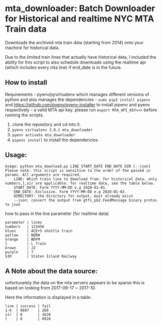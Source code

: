 # mta_downloader: Batch Downloader for Historical and realtime NYC MTA Train data

Downloads the archived mta train data (starting from 2014) 
onto your machine for historical data.

Due to the limited train lines that actually have historical data, 
I included the ability for this script to also schedule downloads 
using the realtime api (which includes every mta line) if end_date
is in the future. 

## How to install 
Requirements 
    - pyenv/pyvirtualenv which manages different versions of python and also
      manages the dependencies 
    - `sudo pip3 install pipenv` and https://github.com/pyenv/pyenv-installer to install pipenv and pyenv respectively
    - a valid MTA api key. please run `export MTA_API_KEY=<>` before running the scripts.

1.  clone the repository and cd into it.
2.  `pyenv virtualenv 3.8.1 mta_downloader`
3.  `pyenv activate mta_downloader`
4.  `pipenv install` to install the dependencies.

## Usage: 
```
Usage: python mta_download.py LINE START_DATE END_DATE DIR [--json]
Please note: this script is sensitive to the order of the passed in
params. All arguments are required.
    LINE: Which train line to download from. for historical data, only numbers,l,sir are applicable. for realtime data, see the table below.
    START_DATE: Form YYYY-MM-DD e.g 2020-01-01.
    END_DATE: Exclusive. Form YYYY-MM-DD e.g 2020-01-02.
    DIRECTORY: the directory for output, must already exist
    --json: convert the output from gtfs_pb2.FeedMessage binary protos to json
```

how to pass in the line parameter (for realtime data)
```
parameter | lines
numbers   | 123456
blues     | ACE+S shuttle train
yellow    | NQRW
orange    | BDFM
l         | L Train
brown     | JZ 
purple    | 7
SIR       | Staten Island Railway
```

## A Note about the data source: 
unfortunately the data on the mta servers appears to be sparse
this is based on looking from 2017-09-17 ~ 2017-10.

Here the information is displayed in a table.
```
line | success | fail
1-6  | 8667    | 260
sir  | 0       | 1630 
l    | 0       | 8928
```
